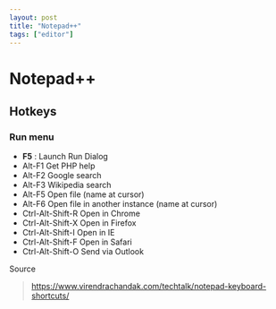 ```yaml
---
layout: post
title: "Notepad++"
tags: ["editor"]
---
```


# Notepad++

## Hotkeys

### Run menu

* **F5** : Launch Run Dialog
* Alt-F1	Get PHP help
* Alt-F2	Google search
* Alt-F3	Wikipedia search
* Alt-F5	Open file (name at cursor)
* Alt-F6	Open file in another instance (name at cursor)
* Ctrl-Alt-Shift-R	Open in Chrome
* Ctrl-Alt-Shift-X	Open in Firefox
* Ctrl-Alt-Shift-I	Open in IE
* Ctrl-Alt-Shift-F	Open in Safari
* Ctrl-Alt-Shift-O	Send via Outlook

Source

> https://www.virendrachandak.com/techtalk/notepad-keyboard-shortcuts/
